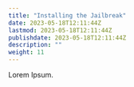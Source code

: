 ```yaml
---
title: "Installing the Jailbreak"
date: 2023-05-18T12:11:44Z
lastmod: 2023-05-18T12:11:44Z
publishdate: 2023-05-18T12:11:44Z
description: ""
weight: 11
---
```


Lorem Ipsum.
